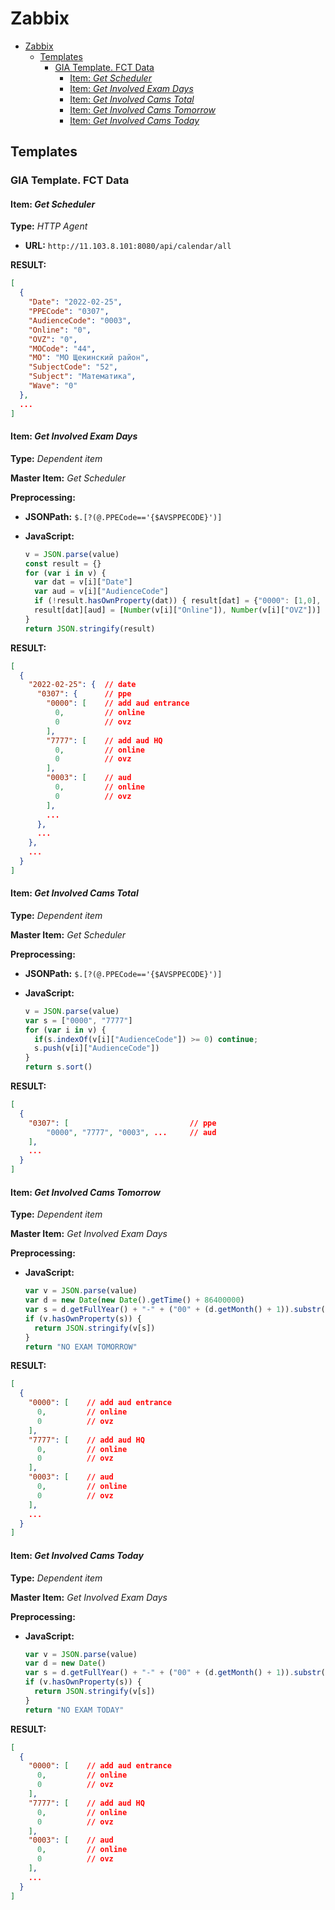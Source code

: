 # Zabbix

- [Zabbix](#zabbix)
  - [Templates](#templates)
    - [GIA Template. FCT Data](#gia-template-fct-data)
      - [Item: *Get Scheduler*](#item-get-scheduler)
      - [Item: *Get Involved Exam Days*](#item-get-involved-exam-days)
      - [Item: *Get Involved Cams Total*](#item-get-involved-cams-total)
      - [Item: *Get Involved Cams Tomorrow*](#item-get-involved-cams-tomorrow)
      - [Item: *Get Involved Cams Today*](#item-get-involved-cams-today)

## Templates

### GIA Template. FCT Data

#### Item: *Get Scheduler*

**Type:** *HTTP Agent*

- **URL:** `http://11.103.8.101:8080/api/calendar/all`

**RESULT:**

 ```json
 [
   {
     "Date": "2022-02-25",
     "PPECode": "0307",
     "AudienceCode": "0003",
     "Online": "0",
     "OVZ": "0",
     "MOCode": "44",
     "MO": "МО Щекинский район",
     "SubjectCode": "52",
     "Subject": "Математика",
     "Wave": "0"
   },
   ...
 ]
 ```

#### Item: *Get Involved Exam Days*

**Type:** *Dependent item*

**Master Item:** *Get Scheduler*

**Preprocessing:**

- **JSONPath:** `$.[?(@.PPECode=='{$AVSPPECODE}')]`
- **JavaScript:**

  ```js
  v = JSON.parse(value)
  const result = {}
  for (var i in v) {
    var dat = v[i]["Date"]
    var aud = v[i]["AudienceCode"]
    if (!result.hasOwnProperty(dat)) { result[dat] = {"0000": [1,0], "7777": [1, 0]} }
    result[dat][aud] = [Number(v[i]["Online"]), Number(v[i]["OVZ"])]
  }
  return JSON.stringify(result)
  ```

**RESULT:**

```json
[
  {
    "2022-02-25": {  // date
      "0307": {      // ppe
        "0000": [    // add aud entrance
          0,         // online
          0          // ovz
        ],
        "7777": [    // add aud HQ
          0,         // online
          0          // ovz
        ],
        "0003": [    // aud
          0,         // online
          0          // ovz
        ],
        ...
      },
      ...
    },
    ...
  }
]
```

#### Item: *Get Involved Cams Total*

**Type:** *Dependent item*

**Master Item:** *Get Scheduler*

**Preprocessing:**

- **JSONPath:** `$.[?(@.PPECode=='{$AVSPPECODE}')]`
- **JavaScript:**

  ```js
  v = JSON.parse(value)
  var s = ["0000", "7777"]
  for (var i in v) {
    if(s.indexOf(v[i]["AudienceCode"]) >= 0) continue;  
    s.push(v[i]["AudienceCode"])
  }
  return s.sort()
  ```

**RESULT:**

```json
[
  {
    "0307": [                           // ppe
        "0000", "7777", "0003", ...     // aud
    ],
    ...
  }
]
```

#### Item: *Get Involved Cams Tomorrow*

**Type:** *Dependent item*

**Master Item:** *Get Involved Exam Days*

**Preprocessing:**

- **JavaScript:**

  ```js
  var v = JSON.parse(value)
  var d = new Date(new Date().getTime() + 86400000)
  var s = d.getFullYear() + "-" + ("00" + (d.getMonth() + 1)).substr(-2) + "-" + ("00" + d.getDate()).substr(-2)
  if (v.hasOwnProperty(s)) {
    return JSON.stringify(v[s])
  }
  return "NO EXAM TOMORROW"
  ```

**RESULT:**

```json
[
  {
    "0000": [    // add aud entrance
      0,         // online
      0          // ovz
    ],
    "7777": [    // add aud HQ
      0,         // online
      0          // ovz
    ],
    "0003": [    // aud
      0,         // online
      0          // ovz
    ],
    ...
  }
]
```

#### Item: *Get Involved Cams Today*

**Type:** *Dependent item*

**Master Item:** *Get Involved Exam Days*

**Preprocessing:**

- **JavaScript:**

  ```js
  var v = JSON.parse(value)
  var d = new Date()
  var s = d.getFullYear() + "-" + ("00" + (d.getMonth() + 1)).substr(-2) + "-" + ("00" + d.getDate()).substr(-2)
  if (v.hasOwnProperty(s)) {
    return JSON.stringify(v[s])
  }
  return "NO EXAM TODAY"
  ```

**RESULT:**

```json
[
  {
    "0000": [    // add aud entrance
      0,         // online
      0          // ovz
    ],
    "7777": [    // add aud HQ
      0,         // online
      0          // ovz
    ],
    "0003": [    // aud
      0,         // online
      0          // ovz
    ],
    ...
  }
]
```
